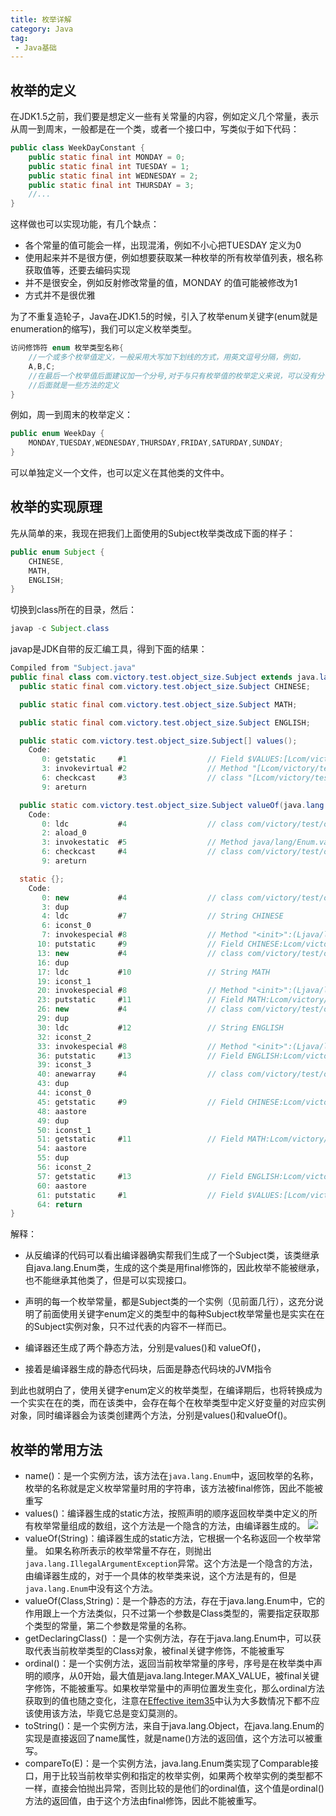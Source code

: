 ```yaml
---
title: 枚举详解
category: Java
tag:
 - Java基础
---
```




## 枚举的定义

在JDK1.5之前，我们要是想定义一些有关常量的内容，例如定义几个常量，表示从周一到周末，一般都是在一个类，或者一个接口中，写类似于如下代码：

```java
public class WeekDayConstant {
    public static final int MONDAY = 0;
    public static final int TUESDAY = 1;
    public static final int WEDNESDAY = 2;
    public static final int THURSDAY = 3;
    //...
}
```

这样做也可以实现功能，有几个缺点：

- 各个常量的值可能会一样，出现混淆，例如不小心把TUESDAY 定义为0
- 使用起来并不是很方便，例如想要获取某一种枚举的所有枚举值列表，根名称获取值等，还要去编码实现
- 并不是很安全，例如反射修改常量的值，MONDAY 的值可能被修改为1
- 方式并不是很优雅

为了不重复造轮子，Java在JDK1.5的时候，引入了枚举enum关键字(enum就是enumeration的缩写)，我们可以定义枚举类型。

```java
访问修饰符 enum 枚举类型名称{
	//一个或多个枚举值定义，一般采用大写加下划线的方式，用英文逗号分隔，例如，
	A,B,C;
	//在最后一个枚举值后面建议加一个分号,对于与只有枚举值的枚举定义来说，可以没有分号
	//后面就是一些方法的定义
}
```



例如，周一到周末的枚举定义：

```java
public enum WeekDay {
    MONDAY,TUESDAY,WEDNESDAY,THURSDAY,FRIDAY,SATURDAY,SUNDAY;
}
```

可以单独定义一个文件，也可以定义在其他类的文件中。





## 枚举的实现原理

先从简单的来，我现在把我们上面使用的Subject枚举类改成下面的样子：

```java
public enum Subject {
    CHINESE,
    MATH,
    ENGLISH;
}
```

切换到class所在的目录，然后：

```java
javap -c Subject.class
```

javap是JDK自带的反汇编工具，得到下面的结果：

```java
Compiled from "Subject.java"
public final class com.victory.test.object_size.Subject extends java.lang.Enum<com.victory.test.object_size.Subject> {
  public static final com.victory.test.object_size.Subject CHINESE;

  public static final com.victory.test.object_size.Subject MATH;

  public static final com.victory.test.object_size.Subject ENGLISH;

  public static com.victory.test.object_size.Subject[] values();
    Code:
       0: getstatic     #1                  // Field $VALUES:[Lcom/victory/test/object_size/Subject;
       3: invokevirtual #2                  // Method "[Lcom/victory/test/object_size/Subject;".clone:()Ljava/lang/Object;
       6: checkcast     #3                  // class "[Lcom/victory/test/object_size/Subject;"
       9: areturn

  public static com.victory.test.object_size.Subject valueOf(java.lang.String);
    Code:
       0: ldc           #4                  // class com/victory/test/object_size/Subject
       2: aload_0
       3: invokestatic  #5                  // Method java/lang/Enum.valueOf:(Ljava/lang/Class;Ljava/lang/String;)Ljava/lang/Enum;
       6: checkcast     #4                  // class com/victory/test/object_size/Subject
       9: areturn

  static {};
    Code:
       0: new           #4                  // class com/victory/test/object_size/Subject
       3: dup
       4: ldc           #7                  // String CHINESE
       6: iconst_0
       7: invokespecial #8                  // Method "<init>":(Ljava/lang/String;I)V
      10: putstatic     #9                  // Field CHINESE:Lcom/victory/test/object_size/Subject;
      13: new           #4                  // class com/victory/test/object_size/Subject
      16: dup
      17: ldc           #10                 // String MATH
      19: iconst_1
      20: invokespecial #8                  // Method "<init>":(Ljava/lang/String;I)V
      23: putstatic     #11                 // Field MATH:Lcom/victory/test/object_size/Subject;
      26: new           #4                  // class com/victory/test/object_size/Subject
      29: dup
      30: ldc           #12                 // String ENGLISH
      32: iconst_2
      33: invokespecial #8                  // Method "<init>":(Ljava/lang/String;I)V
      36: putstatic     #13                 // Field ENGLISH:Lcom/victory/test/object_size/Subject;
      39: iconst_3
      40: anewarray     #4                  // class com/victory/test/object_size/Subject
      43: dup
      44: iconst_0
      45: getstatic     #9                  // Field CHINESE:Lcom/victory/test/object_size/Subject;
      48: aastore
      49: dup
      50: iconst_1
      51: getstatic     #11                 // Field MATH:Lcom/victory/test/object_size/Subject;
      54: aastore
      55: dup
      56: iconst_2
      57: getstatic     #13                 // Field ENGLISH:Lcom/victory/test/object_size/Subject;
      60: aastore
      61: putstatic     #1                  // Field $VALUES:[Lcom/victory/test/object_size/Subject;
      64: return
}
```

解释：

- 从反编译的代码可以看出编译器确实帮我们生成了一个Subject类，该类继承自java.lang.Enum类，生成的这个类是用final修饰的，因此枚举不能被继承，也不能继承其他类了，但是可以实现接口。

- 声明的每一个枚举常量，都是Subject类的一个实例（见前面几行），这充分说明了前面使用关键字enum定义的类型中的每种Subject枚举常量也是实实在在的Subject实例对象，只不过代表的内容不一样而已。
- 编译器还生成了两个静态方法，分别是values()和 valueOf()，
- 接着是编译器生成的静态代码块，后面是静态代码块的JVM指令



到此也就明白了，使用关键字enum定义的枚举类型，在编译期后，也将转换成为一个实实在在的类，而在该类中，会存在每个在枚举类型中定义好变量的对应实例对象，同时编译器会为该类创建两个方法，分别是values()和valueOf()。



## 枚举的常用方法

- name()：是一个实例方法，该方法在`java.lang.Enum`中，返回枚举的名称，枚举的名称就是定义枚举常量时用的字符串，该方法被final修饰，因此不能被重写
- values()：编译器生成的static方法，按照声明的顺序返回枚举类中定义的所有枚举常量组成的数组，这个方法是一个隐含的方法，由编译器生成的。
  ![](https://seven97-blog.oss-cn-hangzhou.aliyuncs.com/imgs/202407161552662.png)
- valueOf(String)：编译器生成的static方法，它根据一个名称返回一个枚举常量。
  如果名称所表示的枚举常量不存在，则抛出`java.lang.IllegalArgumentException`异常。这个方法是一个隐含的方法，由编译器生成的，对于一个具体的枚举类来说，这个方法是有的，但是`java.lang.Enum`中没有这个方法。
- valueOf(Class,String)：是一个静态的方法，存在于java.lang.Enum中，它的作用跟上一个方法类似，只不过第一个参数是Class类型的，需要指定获取那个类型的常量，第二个参数是常量的名称。
- getDeclaringClass() ：是一个实例方法，存在于java.lang.Enum中，可以获取代表当前枚举类型的Class对象，被final关键字修饰，不能被重写
- ordinal()：是一个实例方法，返回当前枚举常量的序号，序号是在枚举类中声明的顺序，从0开始，最大值是java.lang.Integer.MAX_VALUE，被final关键字修饰，不能被重写。如果枚举常量中的声明位置发生变化，那么ordinal方法获取到的值也随之变化，注意在[Effective item35](https://www.seven97.top/books/software-quality/effectivejava-summary.html#_35、使用实例字段替代序数)中认为大多数情况下都不应该使用该方法，毕竟它总是变幻莫测的。
- toString()：是一个实例方法，来自于java.lang.Object，在java.lang.Enum的实现是直接返回了name属性，就是name()方法的返回值，这个方法可以被重写。
- compareTo(E)：是一个实例方法，java.lang.Enum类实现了Comparable接口，用于比较当前枚举实例和指定的枚举实例，如果两个枚举实例的类型都不一样，直接会怕抛出异常，否则比较的是他们的ordinal值，这个值是ordinal()方法的返回值，由于这个方法由final修饰，因此不能被重写。
  



<!-- @include: @article-footer.snippet.md -->     

